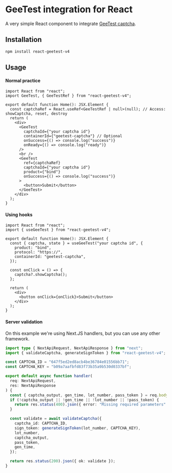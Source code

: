 # GeeTest integration for React

A very simple React component to
integrate [GeeTest captcha](https://docs.geetest.com/BehaviorVerification/overview/start/).

## Installation

```bash
npm install react-geetest-v4
```

## Usage

#### Normal practice

```tsx
import React from "react";
import GeeTest, { GeeTestRef } from "react-geetest-v4";

export default function Home(): JSX.Element {
  const captchaRef = React.useRef<GeeTestRef | null>(null); // Access: showCaptcha, reset, destroy
  return (
    <div>
      <GeeTest
        captchaId={"your captcha id"}
        containerId={"geetest-captcha"} // Optional
        onSuccess={() => console.log("success")}
        onReady={() => console.log("ready")}
      />
      <br />
      <GeeTest
        ref={captchaRef}
        captchaId={"your captcha id"}
        product={"bind"}
        onSuccess={() => console.log("success")}
      >
        <button>Submit</button>
      </GeeTest>
    </div>
  );
}
```

#### Using hooks

```tsx
import React from "react";
import { useGeeTest } from "react-geetest-v4";

export default function Home(): JSX.Element {
  const { captcha, state } = useGeeTest("your captcha id", {
    product: "bind",
    protocol: "https://",
    containerId: "geetest-captcha",
  });

  const onClick = () => {
    captcha?.showCaptcha();
  };

  return (
    <div>
      <button onClick={onClick}>Submit</button>
    </div>
  );
}
```

#### Server validation

On this example we're using Next.JS handlers, but you can use any other framework.

```typescript
import type { NextApiRequest, NextApiResponse } from "next";
import { validateCaptcha, generateSignToken } from "react-geetest-v4";

const CAPTCHA_ID = "647f5ed2ed8acb4be36784e01556bb71";
const CAPTCHA_KEY = "b09a7aafbfd83f73b35a9b530d0337bf";

export default async function handler(
  req: NextApiRequest,
  res: NextApiResponse
) {
  const { captcha_output, gen_time, lot_number, pass_token } = req.body;
  if (!captcha_output || !gen_time || !lot_number || !pass_token) {
    return res.status(400).json({ error: "Missing required parameters" });
  }

  const validate = await validateCaptcha({
    captcha_id: CAPTCHA_ID,
    sign_token: generateSignToken(lot_number, CAPTCHA_KEY),
    lot_number,
    captcha_output,
    pass_token,
    gen_time,
  });

  return res.status(200).json({ ok: validate });
}
```
